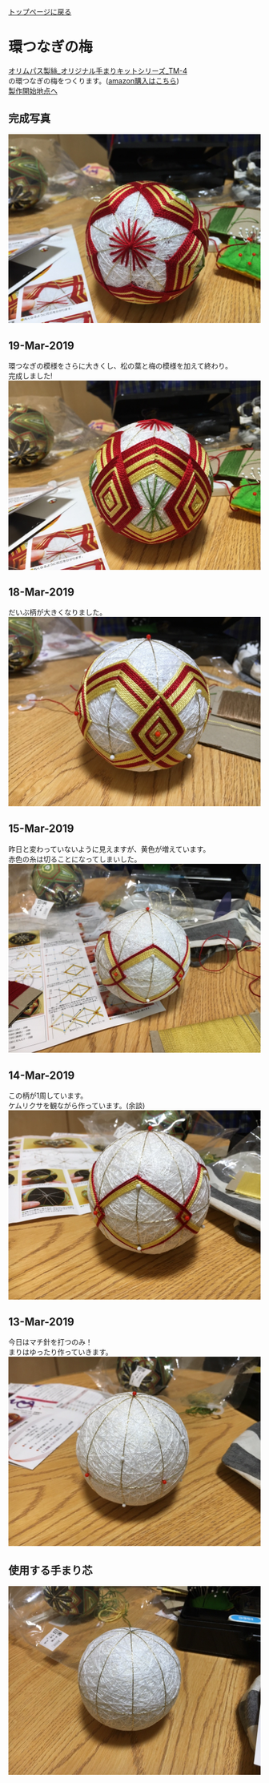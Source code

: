 [トップページに戻る](https://github.com/Masaki-Okuyama/Temari-craft/blob/master/README.md#temari-craft)

# 環つなぎの梅
[オリムパス製絲_オリジナル手まりキットシリーズ_TM-4](https://www.olympus-thread.com/lineup/handicraftkit/threadball/threadballkit/4971451625042.html/)  
の環つなぎの梅をつくります。([amazon購入はこちら](https://www.amazon.co.jp/dp/B002KLUOWG/ref=asc_df_B002KLUOWG2599934/?tag=jpgo-22&creative=9303&creativeASIN=B002KLUOWG&linkCode=df0&hvadid=218144493981&hvpos=1o2&hvnetw=g&hvrand=15627880556895059398&hvpone=&hvptwo=&hvqmt=&hvdev=c&hvdvcmdl=&hvlocint=&hvlocphy=1009298&hvtargid=pla-439585006766&th=1&psc=1))  
[製作開始地点へ](https://github.com/Masaki-Okuyama/Temari-craft/blob/master/Temari-diary/2nd-temari-craft.md#%E4%BD%BF%E7%94%A8%E3%81%99%E3%82%8B%E6%89%8B%E3%81%BE%E3%82%8A%E8%8A%AF)

## 完成写真  
![2nd_after](https://github.com/Masaki-Okuyama/Temari-craft/blob/images/2nd_after.jpg)

## 19-Mar-2019
環つなぎの模様をさらに大きくし、松の葉と梅の模様を加えて終わり。  
完成しました!  
![20190319](https://github.com/Masaki-Okuyama/Temari-craft/blob/images/20190319.jpg)

## 18-Mar-2019
だいぶ柄が大きくなりました。  
![20190318](https://github.com/Masaki-Okuyama/Temari-craft/blob/images/20190318.jpg)

## 15-Mar-2019
昨日と変わっていないように見えますが、黄色が増えています。  
赤色の糸は切ることになってしまいした。  
![20190315](https://github.com/Masaki-Okuyama/Temari-craft/blob/images/20190315.jpg)

## 14-Mar-2019
この柄が1周しています。  
ケムリクサを観ながら作っています。(余談)  
![20190314](https://github.com/Masaki-Okuyama/Temari-craft/blob/images/20190314.jpg)

## 13-Mar-2019
今日はマチ針を打つのみ！  
まりはゆったり作っていきます。
![20190313](https://github.com/Masaki-Okuyama/Temari-craft/blob/images/20190313.jpg)

## 使用する手まり芯
![2nd_before](https://github.com/Masaki-Okuyama/Temari-craft/blob/images/2nd_before.jpg)
